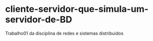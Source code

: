 # cliente-servidor-que-simula-um-servidor-de-BD
Trabalho01 da disciplina de redes e sistemas distribuidos
